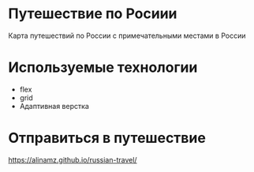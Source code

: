 # Путешествие по Росиии
Карта путешествий по России с примечательными местами в России

# Используемые технологии
- flex 
- grid
- Адаптивная верстка

# Отправиться в путешествие
https://alinamz.github.io/russian-travel/

